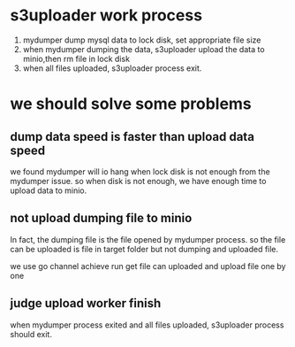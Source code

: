 # s3uploader work process
1. mydumper dump mysql data to lock disk, set appropriate file size
2. when mydumper dumping the data, s3uploader upload the data to minio,then rm file in lock disk
3. when all files  uploaded, s3uploader process exit.

# we should solve some problems

##  dump data speed is faster than upload data speed
we found mydumper will io hang when lock disk is not enough from the mydumper issue. so when disk is not enough, we have enough time to upload data to minio.

## not upload dumping file to minio
In fact, the dumping file is the file opened by mydumper process. so the file can be uploaded is file in target folder but not dumping and uploaded file.

we use go channel achieve run get file can uploaded and upload file one by one

## judge upload worker finish
when mydumper process exited and all files uploaded, s3uploader process should exit.  

